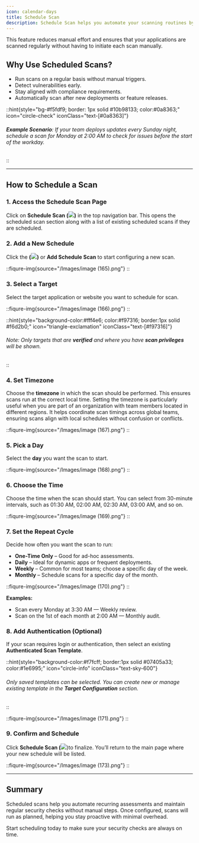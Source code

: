 ```yaml
---
icon: calendar-days
title: Schedule Scan
description: Schedule Scan helps you automate your scanning routines by letting you set scans to run at specific times. Whether you need a one-time or a recurring scan, you can choose from daily, weekly, or monthly schedules.
---
```




This feature reduces manual effort and ensures that your applications are scanned regularly without having to initiate each scan manually.



## Why Use Scheduled Scans?

* Run scans on a regular basis without manual triggers.
* Detect vulnerabilities early.
* Stay aligned with compliance requirements.
* Automatically scan after new deployments or feature releases.

::hint{style="bg-#f5fdf9; border: 1px solid #10b98133; color:#0a8363;" icon="circle-check" iconClass="text-[#0a8363]"}
###### **Example Scenario**: If your team deploys updates every Sunday night, schedule a scan for Monday at 2:00 AM to check for issues before the start of the workday.
::
***

## How to Schedule a Scan

### 1. Access the Schedule Scan Page

Click on **Schedule Scan (<span><img src="/Images/image (163).png" style="display:inline; border:0px;"></span>)** in the top navigation bar. This opens the scheduled scan section along with a  list of existing scheduled scans if they are scheduled.

### 2. Add a New Schedule

Click the **(<img src="/Images/image (164).png" style="display:inline; border:0px;">)** or **Add Schedule Scan** to start configuring a new scan.

<!-- <figure><img src="../.gitbook/assets/image (159).png" alt="" width="503"><figcaption></figcaption></figure> -->
::fiqure-img{source="/Images/image (165).png"}
::
### 3. Select a Target

Select the target application or website you want to schedule for scan.

::fiqure-img{source="/Images/image (166).png"}
::


::hint{style="background-color:#fff4e6; color:#f97316; border:1px solid #f6d2b0;" icon="triangle-exclamation" iconClass="text-[#f97316]"}
###### Note: Only targets that are **verified** and where you have **scan privileges** will be shown.
::

### 4. Set Timezone

Choose the **timezone** in which the scan should be performed. This ensures scans run at the correct local time. Setting the timezone is particularly useful when you are part of an organization with team members located in different regions. It helps coordinate scan timings across global teams, ensuring scans align with local schedules without confusion or conflicts.

::fiqure-img{source="/Images/image (167).png"}
::

<!-- <figure><img src="../.gitbook/assets/image (163).png" alt=""><figcaption></figcaption></figure> -->

### 5. Pick a Day

Select the **day** you want the scan to start.

::fiqure-img{source="/Images/image (168).png"}
::

### 6. Choose the Time

Choose the time when the scan should start. You can select from 30-minute intervals, such as 01:30 AM, 02:00 AM, 02:30 AM, 03:00 AM, and so on.&#x20;

::fiqure-img{source="/Images/image (169).png"}
::
<!-- <figure><img src="../.gitbook/assets/image (164).png" alt=""><figcaption></figcaption></figure> -->

### 7. Set the Repeat Cycle

Decide how often you want the scan to run:

* **One-Time Only** – Good for ad-hoc assessments.
* **Daily** – Ideal for dynamic apps or frequent deployments.
* **Weekly** – Common for most teams; choose a specific day of the week.
* **Monthly** – Schedule scans for a specific day of the month.

::fiqure-img{source="/Images/image (170).png"}
::
<!-- <figure><img src="../.gitbook/assets/image (168).png" alt=""><figcaption></figcaption></figure> -->

**Examples:**

* Scan every Monday at 3:30 AM — Weekly review.
* Scan on the 1st of each month at 2:00 AM — Monthly audit.

### 8. Add Authentication (Optional)

If your scan requires login or authentication, then select an existing **Authenticated Scan Template**.

::hint{style="background-color:#f7fcff; border:1px solid #07405a33; color:#1e6995;" icon="circle-info" iconClass="text-sky-600"}
###### Only saved templates can be selected. You can create new or manage existing template in the **Target Configuration** section.
::



::fiqure-img{source="/Images/image (171).png"}
::
### 9. Confirm and Schedule

Click **Schedule Scan (**<img src="/Images/image (172).png" style="display:inline; border:0px;">)to finalize. You’ll return to the main page where your new schedule will be listed.

::fiqure-img{source="/Images/image (173).png"}
::


***

## Summary

Scheduled scans help you automate recurring assessments and maintain regular security checks without manual steps. Once configured, scans will run as planned, helping you stay proactive with minimal overhead.

Start scheduling today to make sure your security checks are always on time.


